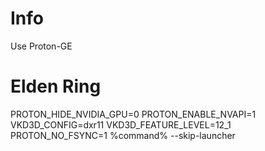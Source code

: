 # Info
Use Proton-GE

# Elden Ring 
PROTON_HIDE_NVIDIA_GPU=0 PROTON_ENABLE_NVAPI=1 VKD3D_CONFIG=dxr11 VKD3D_FEATURE_LEVEL=12_1 PROTON_NO_FSYNC=1 %command% --skip-launcher
